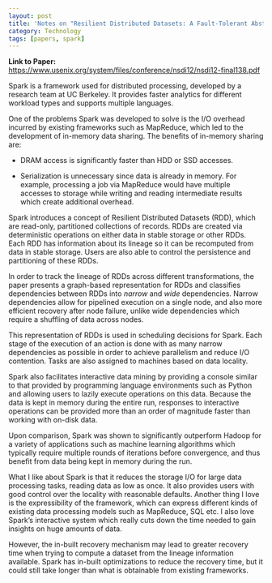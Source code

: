 ```yaml
---
layout: post
title: 'Notes on "Resilient Distributed Datasets: A Fault-Tolerant Abstraction for In-Memory Cluster Computing" (Spark)'
category: Technology
tags: [papers, spark]
---
```


**Link to Paper:** <https://www.usenix.org/system/files/conference/nsdi12/nsdi12-final138.pdf>

Spark is a framework used for distributed processing, developed by a research team at UC Berkeley. It provides faster analytics for different workload types and supports multiple languages.

One of the problems Spark was developed to solve is the I/O overhead incurred by existing frameworks such as MapReduce, which led to the development of in-memory data sharing. The benefits of in-memory sharing are:

- DRAM access is significantly faster than HDD or SSD accesses.

- Serialization is unnecessary since data is already in memory. For example, processing a job via MapReduce would have multiple accesses to storage while writing and reading intermediate results which create additional overhead.

Spark introduces a concept of Resilient Distributed Datasets (RDD), which are read-only, partitioned collections of records. RDDs are created via deterministic operations on either data in stable storage or other RDDs. Each RDD has information about its lineage so it can be recomputed from data in stable storage. Users are also able to control the persistence and partitioning of these RDDs.

In order to track the lineage of RDDs across different transformations, the paper presents a graph-based representation for RDDs and classifies dependencies between RDDs into *narrow* and *wide* dependencies. Narrow dependencies allow for pipelined execution on a single node, and also more efficient recovery after node failure, unlike wide dependencies which require a shuffling of data across nodes.

This representation of RDDs is used in scheduling decisions for Spark. Each stage of the execution of an action is done with as many narrow dependencies as possible in order to achieve parallelism and reduce I/O contention. Tasks are also assigned to machines based on data locality.

Spark also facilitates interactive data mining by providing a console similar to that provided by programming language environments such as Python and allowing users to lazily execute operations on this data. Because the data is kept in memory during the entire run, responses to interactive operations can be provided more than an order of magnitude faster than working with on-disk data.

Upon comparison, Spark was shown to significantly outperform Hadoop for a variety of applications such as machine learning algorithms which typically require multiple rounds of iterations before convergence, and thus benefit from data being kept in memory during the run.

What I like about Spark is that it reduces the storage I/O for large data processing tasks, reading data as low as once. It also provides users with good control over the locality with reasonable defaults.  Another thing I love is the expressibility of the framework, which can express different kinds of existing data processing models such as MapReduce, SQL etc. I also love Spark’s interactive system which really cuts down the time needed to gain insights on huge amounts of data.

However, the in-built recovery mechanism may lead to greater recovery time when trying to compute a dataset from the lineage information available. Spark has in-built optimizations to reduce the recovery time, but it could still take longer than what is obtainable from existing frameworks.
